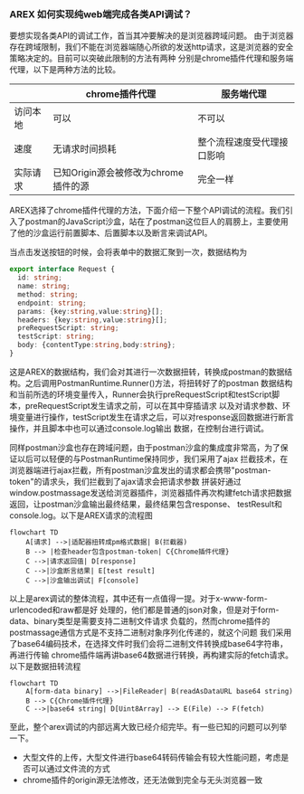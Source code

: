 ### AREX 如何实现纯web端完成各类API调试？

要想实现各类API的调试工作，首当其冲要解决的是浏览器跨域问题。 由于浏览器存在跨域限制，我们不能在浏览器端随心所欲的发送http请求，这是浏览器的安全策略决定的。目前可以突破此限制的方法有两种
分别是chrome插件代理和服务端代理，以下是两种方法的比较。


|      | chrome插件代理               | 服务端代理          |
|------|--------------------------|---------------|
| 访问本地 | 可以                       | 不可以           |
| 速度   | 无请求时间损耗                  | 整个流程速度受代理接口影响 |
| 实际请求 | 已知Origin源会被修改为chrome插件的源 | 完全一样          |


AREX选择了chrome插件代理的方法，下面介绍一下整个API调试的流程。我们引入了postman的JavaScript沙盒，站在了postman这位巨人的肩膀上，主要使用
了他的沙盒运行前置脚本、后置脚本以及断言来调试API。

当点击发送按钮的时候，会将表单中的数据汇聚到一次，数据结构为

```ts
export interface Request {
  id: string;
  name: string;
  method: string;
  endpoint: string;
  params: {key:string,value:string}[];
  headers: {key:string,value:string}[];
  preRequestScript: string;
  testScript: string;
  body: {contentType:string,body:string};
}
```
这是AREX的数据结构，我们会对其进行一次数据扭转，转换成postman的数据结构。之后调用PostmanRuntime.Runner()方法，将扭转好了的postman
数据结构和当前所选的环境变量传入，Runner会执行preRequestScript和testScript脚本，preRequestScript发生请求之前，可以在其中穿插请求
以及对请求参数、环境变量进行操作，testScript发生在请求之后，可以对response返回数据进行断言操作，并且脚本中也可以通过console.log输出
数据，在控制台进行调试。

同样postman沙盒也存在跨域问题，由于postman沙盒的集成度非常高，为了保证以后可以轻便的与PostmanRuntime保持同步，我们采用了ajax
拦截技术，在浏览器端进行ajax拦截，所有postman沙盒发出的请求都会携带"postman-token"的请求头，我们拦截到了ajax请求会把请求参数
拼装好通过window.postmassage发送给浏览器插件，浏览器插件再次构建fetch请求把数据返回，让postman沙盒输出最终结果，最终结果包含response、
testResult和console.log。以下是AREX请求的流程图

```mermaid
flowchart TD
    A[请求] -->|适配器扭转成pm格式数据| B(拦截器)
    B --> |检查header包含postman-token| C{Chrome插件代理}
    C -->|请求返回值| D[response]
    C -->|沙盒断言结果| E[test result]
    C -->|沙盒输出调试| F[console]
```

以上是arex调试的整体流程，其中还有一点值得一提。对于x-www-form-urlencoded和raw都是好
处理的，他们都是普通的json对象，但是对于form-data、binary类型是需要支持二进制文件请求
负载的，然而chrome插件的postmassage通信方式是不支持二进制对象序列化传递的，就这个问题
我们采用了base64编码技术，在选择文件时我们会将二进制文件转换成base64字符串，再进行传输
chrome插件端再讲base64数据进行转换，再构建实际的fetch请求。以下是数据扭转流程


```mermaid
flowchart TD
    A[form-data binary] -->|FileReader| B(readAsDataURL base64 string)
    B --> C{Chrome插件代理}
    C -->|base64 string| D[Uint8Array] --> E(File) --> F(fetch)
```

至此，整个arex调试的内部远离大致已经介绍完毕。有一些已知的问题可以列举一下。
- 大型文件的上传，大型文件进行base64转码传输会有较大性能问题，考虑是否可以通过文件流的方式
- chrome插件的origin源无法修改，还无法做到完全与无头浏览器一致
